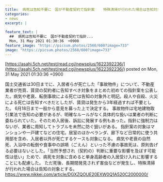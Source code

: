 ```yaml
---
title:  病死は告知不要に　国が不動産契約で指針案    特殊清掃が行われた場合は告知対象  
categories:
- news
excerpt: |
  
feature_text: |
  ##  病死は告知不要に　国が不動産契約で指針...
  Mon, 31 May 2021 01:30:36  +0900
feature_image: "https://picsum.photos/2560/600?image=733"
image: "https://picsum.photos/2560/600?image=733"
---
```


[https://asahi.5ch.net/test/read.cgi/newsplus/1622392236/](https://asahi.5ch.net/test/read.cgi/newsplus/1622392236/)
posted on Mon, 31 May 2021 01:30:36  +0900

<!--more-->

国土交通省は30日までに、入居者らが死亡した「事故物件」について、不動産業者が売買、賃貸の契約者に告知すべき対象をまとめた初めての指針案を公表した。病気や老衰、転倒事故による死亡は告知の対象外と明記。殺人や自殺、火災による死亡は告知すべきだとしたが、賃貸は発生から3年経過すれば不要とした。 6月18日まで一般から意見を募った上で決定する。 事故物件は宅地建物取引業法で告知の必要があるが、明確なルールがなく具体的な扱いは業者の判断に委ねられていた。そのため入居後、訴訟に発展する例もあった。指針に強制力はないが、業者に周知してトラブルを未然に防ぐ狙いがある。 指針案の対象はマンションや一戸建てなどの住宅。居室のほかベランダ、廊下など日常的に使う共用部を含め、入居者以外が死亡するケースも対象になる。 病気や老衰の自然死、入浴中の転倒や食事中の誤嚥（ごえん）といった不慮の事故死は、原則告げる必要はないとした。「当然予想され（契約の）判断に重要な影響を及ぼす可能性は低い」ためで、病死を対象に含めると単身高齢者の入居受け入れに影響することにも配慮した。 ただ死後、長期間発見されず害虫などが発生し、特殊清掃が行われた場合は告知の対象とする。 https://www.nikkei.com/article/DGXZQOUE20EXW0Q1A520C2000000/
